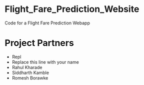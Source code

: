 # Flight_Fare_Prediction_Website
Code for a Flight Fare Prediction Webapp


# Project Partners
- Repl
- Replace this line with your name
- Rahul Kharade
- Siddharth Kamble
- Romesh Borawke
